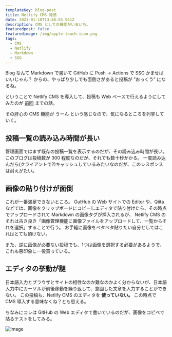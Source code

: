 ```yaml
---
templateKey: blog-post
title: Netlify CMS 雑感
date: 2023-01-18T13:48:55.941Z
description: CMS としての機能がいまいち。
featuredpost: false
featuredimage: /img/apple-touch-icon.png
tags:
  - CMS
  - Netlify
  - Markdown
  - SSG
---
```


Blog なんて Markdown で書いて GitHub に Push → Actions で SSG かませばいいじゃん？
からの、やっぱり少しでも面倒さがあると投稿が ”おっくう” になるね。

ということで Netlify CMS を導入して、投稿も Web ベースで行えるようにしてみたのが [前回](https://blog.amay077.net/posts/2022-07-20-blog-%E3%82%92-netlify-cms-%E3%81%AB%E7%A7%BB%E8%A1%8C%E4%B8%AD/) までの話。

その肝心の CMS 機能が うーん という感じなので、気になるところを列挙していく。

## 投稿一覧の読み込み時間が長い

管理画面ではまず既存の投稿一覧を表示するのだが、その読み込み時間が長い。
このブログは投稿数が 300 程度なのだが、それでも数十秒かかる。
一度読み込んだら(クライアントで?)キャッシュしているみたいなのだが、このレスポンスは耐えがたい。

## 画像の貼り付けが面倒

これが一番満足できないところ。
GutHub の Web サイトでの Editor や、Qiita などでは、画像をクリップボードにコピーしエディタで貼り付けたら、その時点でアップロードされて Markdown の画像タグが挿入されるが、
Netlify CMS のそれは古き良き「画像管理機能に画像ファイルをアップロードして、一覧からそれを選択」することで行う。
お手軽に画像をペタペタ貼りたい自分としてはこれはとても頂けない。

また、逆に画像が必要ない投稿でも、1つは画像を選択する必要があるようで、これも悪印象に一役買っている。

## エディタの挙動が謎

日本語入力とブラウザとサイトの相性なのか難なのかよく分からないが、日本語入力中にカーソルが前後移動を繰り返して、意図した文章を入力することができない。
この投稿も、Netlify CMS のエディタを **使っていない。**
この時点で CMS 導入する意味なくね？とも思える。

ちなみにコレは GitHub の Web エディタで書いているのだが、画像をコピペで貼るテストをしてみる。

![image](https://user-images.githubusercontent.com/401369/213150997-3de0a639-62ce-4d9c-bbeb-5fdecf290162.png)





